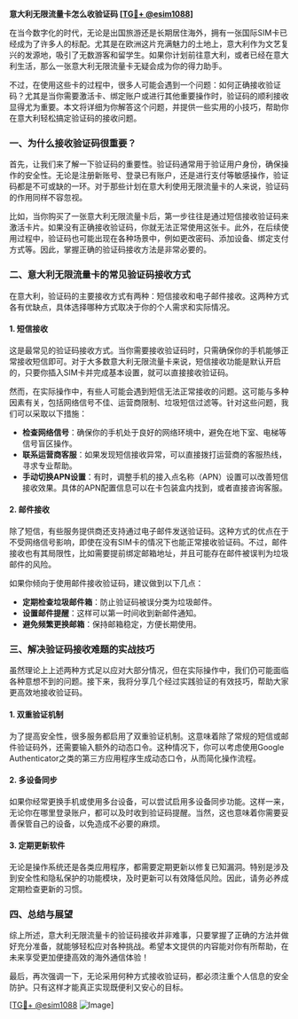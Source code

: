 **意大利无限流量卡怎么收验证码 [[TG💪+ @esim1088](https://t.me/s/esim1088)]**

在当今数字化的时代，无论是出国旅游还是长期居住海外，拥有一张国际SIM卡已经成为了许多人的标配。尤其是在欧洲这片充满魅力的土地上，意大利作为文艺复兴的发源地，吸引了无数游客和留学生。如果你计划前往意大利，或者已经在意大利生活，那么一张意大利无限流量卡无疑会成为你的得力助手。

不过，在使用这些卡的过程中，很多人可能会遇到一个问题：如何正确接收验证码？尤其是当你需要激活卡、绑定账户或进行其他重要操作时，验证码的顺利接收显得尤为重要。本文将详细为你解答这个问题，并提供一些实用的小技巧，帮助你在意大利轻松搞定验证码的接收问题。

### 一、为什么接收验证码很重要？

首先，让我们来了解一下验证码的重要性。验证码通常用于验证用户身份，确保操作的安全性。无论是注册新账号、登录已有账户，还是进行支付等敏感操作，验证码都是不可或缺的一环。对于那些计划在意大利使用无限流量卡的人来说，验证码的作用同样不容忽视。

比如，当你购买了一张意大利无限流量卡后，第一步往往是通过短信接收验证码来激活卡片。如果没有正确接收验证码，你就无法正常使用这张卡。此外，在后续使用过程中，验证码也可能出现在各种场景中，例如更改密码、添加设备、绑定支付方式等。因此，掌握正确的验证码接收方法是非常必要的。

### 二、意大利无限流量卡的常见验证码接收方式

在意大利，验证码的主要接收方式有两种：短信接收和电子邮件接收。这两种方式各有优缺点，具体选择哪种方式取决于你的个人需求和实际情况。

#### 1. 短信接收

这是最常见的验证码接收方式。当你需要接收验证码时，只需确保你的手机能够正常接收短信即可。对于大多数意大利无限流量卡来说，短信接收功能是默认开启的，只要你插入SIM卡并完成基本设置，就可以直接接收验证码。

然而，在实际操作中，有些人可能会遇到短信无法正常接收的问题。这可能与多种因素有关，包括网络信号不佳、运营商限制、垃圾短信过滤等。针对这些问题，我们可以采取以下措施：

- **检查网络信号**：确保你的手机处于良好的网络环境中，避免在地下室、电梯等信号盲区操作。
- **联系运营商客服**：如果发现短信接收异常，可以直接拨打运营商的客服热线，寻求专业帮助。
- **手动切换APN设置**：有时，调整手机的接入点名称（APN）设置可以改善短信接收效果。具体的APN配置信息可以在卡包装盒内找到，或者直接咨询客服。

#### 2. 邮件接收

除了短信，有些服务提供商还支持通过电子邮件发送验证码。这种方式的优点在于不受网络信号影响，即使在没有SIM卡的情况下也能正常接收验证码。不过，邮件接收也有其局限性，比如需要提前绑定邮箱地址，并且可能存在邮件被误判为垃圾邮件的风险。

如果你倾向于使用邮件接收验证码，建议做到以下几点：

- **定期检查垃圾邮件箱**：防止验证码被误分类为垃圾邮件。
- **设置邮件提醒**：这样可以第一时间收到新邮件通知。
- **避免频繁更换邮箱**：保持邮箱稳定，方便长期使用。

### 三、解决验证码接收难题的实战技巧

虽然理论上上述两种方式足以应对大部分情况，但在实际操作中，我们仍可能面临各种意想不到的问题。接下来，我将分享几个经过实践验证的有效技巧，帮助大家更高效地接收验证码。

#### 1. 双重验证机制

为了提高安全性，很多服务都启用了双重验证机制。这意味着除了常规的短信或邮件验证码外，还需要输入额外的动态口令。这种情况下，你可以考虑使用Google Authenticator之类的第三方应用程序生成动态口令，从而简化操作流程。

#### 2. 多设备同步

如果你经常更换手机或使用多台设备，可以尝试启用多设备同步功能。这样一来，无论你在哪里登录账户，都可以及时收到验证码提醒。当然，这也意味着你需要妥善保管自己的设备，以免造成不必要的麻烦。

#### 3. 定期更新软件

无论是操作系统还是各类应用程序，都需要定期更新以修复已知漏洞。特别是涉及到安全性和隐私保护的功能模块，及时更新可以有效降低风险。因此，请务必养成定期检查更新的习惯。

### 四、总结与展望

综上所述，意大利无限流量卡的验证码接收并非难事，只要掌握了正确的方法并做好充分准备，就能够轻松应对各种挑战。希望本文提供的内容能对你有所帮助，在未来享受更加便捷高效的海外通信体验！

最后，再次强调一下，无论采用何种方式接收验证码，都必须注重个人信息的安全防护。只有这样才能真正实现既便利又安心的目标。

[[TG💪+ @esim1088](https://t.me/s/esim1088) ![Image](https://i.postimg.cc/4NQfJmqS/Snipaste-2025-05-13-00-14-12.png)]